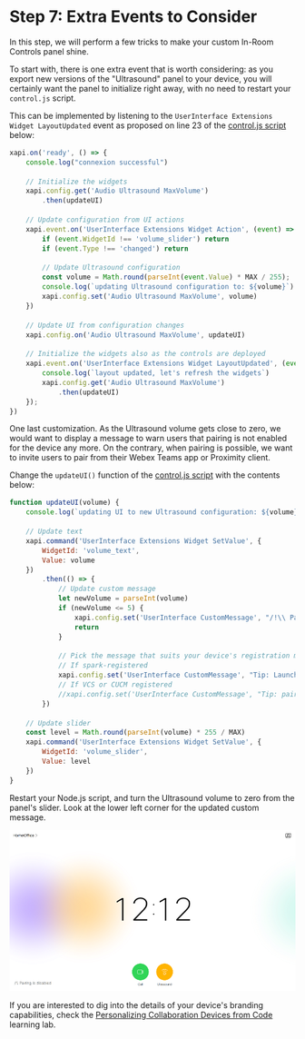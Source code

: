 # Step 7: Extra Events to Consider

In this step, we will perform a few tricks to make your custom In-Room Controls panel shine.

To start with, there is one extra event that is worth considering: as you export new versions of the "Ultrasound" panel to your device, you will certainly want the panel to initialize right away, with no need to restart your `control.js` script.

This can be implemented by listening to the `UserInterface Extensions Widget LayoutUpdated` event as proposed on line 23 of the [control.js script](https://github.com/CiscoDevNet/labs-xapi/blob/master/code/collab-xapi-controls/step5/control.js) below:

```javascript
xapi.on('ready', () => {
    console.log("connexion successful")

    // Initialize the widgets
    xapi.config.get('Audio Ultrasound MaxVolume')
        .then(updateUI)

    // Update configuration from UI actions
    xapi.event.on('UserInterface Extensions Widget Action', (event) => {
        if (event.WidgetId !== 'volume_slider') return
        if (event.Type !== 'changed') return

        // Update Ultrasound configuration
        const volume = Math.round(parseInt(event.Value) * MAX / 255);
        console.log(`updating Ultrasound configuration to: ${volume}`)
        xapi.config.set('Audio Ultrasound MaxVolume', volume)
    })

    // Update UI from configuration changes
    xapi.config.on('Audio Ultrasound MaxVolume', updateUI)

    // Initialize the widgets also as the controls are deployed
    xapi.event.on('UserInterface Extensions Widget LayoutUpdated', (event) => {
        console.log(`layout updated, let's refresh the widgets`)
        xapi.config.get('Audio Ultrasound MaxVolume')
            .then(updateUI)
    });
})
```

One last customization.
As the Ultrasound volume gets close to zero, we would want to display a message to warn users that pairing is not enabled for the device any more. 
On the contrary, when pairing is possible, we want to invite users to pair from their Webex Teams app or Proximity client. 

Change the `updateUI()` function of the [control.js script](https://github.com/CiscoDevNet/labs-xapi/blob/master/code/collab-xapi-controls/step6/control.js) with the contents below:

```javascript
function updateUI(volume) {
    console.log(`updating UI to new Ultrasound configuration: ${volume}`)

    // Update text
    xapi.command('UserInterface Extensions Widget SetValue', {
        WidgetId: 'volume_text',
        Value: volume
    })
        .then(() => {
            // Update custom message
            let newVolume = parseInt(volume)
            if (newVolume <= 5) {
                xapi.config.set('UserInterface CustomMessage', "/!\\ Pairing is disabled")
                return
            }

            // Pick the message that suits your device's registration mode
            // If spark-registered
            xapi.config.set('UserInterface CustomMessage', "Tip: Launch Webex Teams to pair")
            // If VCS or CUCM registered
            //xapi.config.set('UserInterface CustomMessage', "Tip: pair with me from a Proximity client")
        })

    // Update slider 
    const level = Math.round(parseInt(volume) * 255 / MAX)
    xapi.command('UserInterface Extensions Widget SetValue', {
        WidgetId: 'volume_slider',
        Value: level
    })
}
```

Restart your Node.js script, and turn the Ultrasound volume to zero from the panel's slider.
Look at the lower left corner for the updated custom message.

![Pairing disabled](assets/images/step1-ultrasound-activity.png)


If you are interested to dig into the details of your device's branding capabilities, check the [Personalizing Collaboration Devices from Code](https://learninglabs.cisco.com/lab/collab-xapi-branding/step/1) learning lab.
